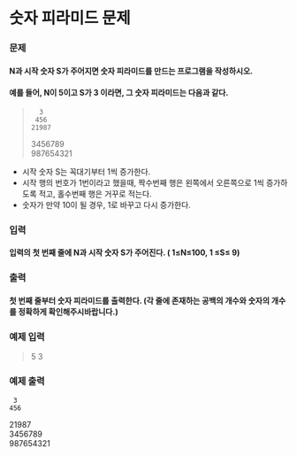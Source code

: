 # 숫자 피라미드 문제

### 문제
#### N과 시작 숫자 S가 주어지면 숫자 피라미드를 만드는 프로그램을 작성하시오.
#### 예를 들어, N이 5이고 S가 3 이라면, 그 숫자 피라미드는 다음과 같다.

>       3  
>      456  
>     21987  
>    3456789  
>   987654321  

- 시작 숫자 S는 꼭대기부터 1씩 증가한다.
- 시작 행의 번호가 1번이라고 했을때, 짝수번째 행은 왼쪽에서 오른쪽으로 1씩 증가하도록 적고, 홀수번째 행은 거꾸로 적는다.
- 숫자가 만약 10이 될 경우, 1로 바꾸고 다시 증가한다.  

### 입력
#### 입력의 첫 번째 줄에 N과 시작 숫자 S가 주어진다. ( 1≤N≤100, 1 ≤S≤ 9)

### 출력
#### 첫 번째 줄부터 숫자 피라미드를 출력한다. (각 줄에 존재하는 공백의 개수와 숫자의 개수를 정확하게 확인해주시바랍니다.)

### 예제 입력
> 5 3

### 예제 출력

     3  
    456  
   21987  
  3456789  
 987654321  
